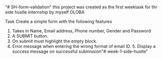 "# SH-form-validation" 
this project was created as the first weektask for thr side hustle internship by myself OLOBA


Task
Create a simple form with the following features 
1. Takes in Name, Email address, Phone number, Gender and Password 
2. A SUBMIT button.
 3. On submit must highlight the empty block. 
 4. Error message when entering the wrong format of email ID. 5. Display a success message on successful submission"# week-1-side-hustle" 
